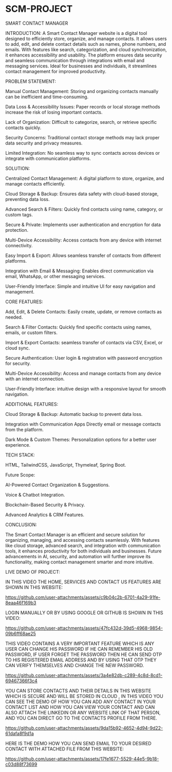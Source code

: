 # SCM-PROJECT
SMART CONTACT MANAGER

INTRODUCTION:
     A Smart Contact Manager website is a digital tool designed to efficiently store, organize, and manage contacts. It allows users to add, edit, and delete contact details such as names, phone numbers, and emails.      With features like search, categorization, and cloud synchronization, it enhances accessibility and usability. The platform ensures data security and seamless communication through integrations with email and        messaging services. Ideal for businesses and individuals, it streamlines contact management for improved productivity.

 PROBLEM STATEMENT:
   
   Manual Contact Management: Storing and organizing contacts manually can be inefficient and time-consuming.

  Data Loss & Accessibility Issues: Paper records or local storage methods increase the risk of losing important contacts.

  Lack of Organization: Difficult to categorize, search, or retrieve specific contacts quickly.

  Security Concerns: Traditional contact storage methods may lack proper data security and privacy measures.

  Limited Integration: No seamless way to sync contacts across devices or integrate with communication platforms.

SOLUTION:

Centralized Contact Management: A digital platform to store, organize, and manage contacts efficiently.

Cloud Storage & Backup: Ensures data safety with cloud-based storage, preventing data loss.

Advanced Search & Filters: Quickly find contacts using name, category, or custom tags.

Secure & Private: Implements user authentication and encryption for data protection.

Multi-Device Accessibility: Access contacts from any device with internet connectivity.

Easy Import & Export: Allows seamless transfer of contacts from different platforms.

Integration with Email & Messaging: Enables direct communication via email, WhatsApp, or other messaging services.

User-Friendly Interface: Simple and intuitive UI for easy navigation and management.

CORE FEATURES:

Add, Edit, & Delete Contacts: Easily create, update, or remove contacts as needed.

Search & Filter Contacts: Quickly find specific contacts using names, emails, or custom filters.

Import & Export Contacts: seamless transfer of contacts via CSV, Excel, or cloud sync.

Secure Authentication: User login & registration with password encryption for security.

Multi-Device Accessibility: Access and manage contacts from any device with an internet connection.

User-Friendly Interface: intuitive design with a responsive layout for smooth navigation.

ADDITIONAL FEATURES:

Cloud Storage & Backup: Automatic backup to prevent data loss.

Integration with Communication Apps Directly email or message contacts from the platform.

Dark Mode & Custom Themes: Personalization options for a better user experience.

TECH STACK:

HTML, 
TailwindCSS,
JavaScript,
Thymeleaf,
Spring Boot.

Future Scope:

AI-Powered Contact Organization & Suggestions.

Voice & Chatbot Integration.

Blockchain-Based Security & Privacy.

Advanced Analytics & CRM Features.



CONCLUSION:

The Smart Contact Manager is an efficient and secure solution for organizing, managing, and accessing contacts seamlessly. With features like cloud storage, advanced search, and integration with communication tools, it enhances productivity for both individuals and businesses. Future advancements in AI, security, and automation will further improve its functionality, making contact management smarter and more intuitive.

LIVE DEMO OF PROJECT:

IN THIS VIDEO THE HOME, SERVICES AND CONTACT US FEATURES ARE SHOWN IN THIS WEBSITE:


https://github.com/user-attachments/assets/c9b04c2b-6701-4a29-91fe-8eaa46f169b3

LOGIN  MANUALLY OR BY USING GOOGLE OR GITHUB IS SHOWN IN THIS VIDEO:



https://github.com/user-attachments/assets/47fc432d-39d5-4968-9854-09b6ff68ae25

THIS VIDEO CONTAINS A VERY IMPORTANT FEATURE WHICH IS ANY USER CAN CHANGE HIS PASSWORD IF HE CAN REMEMBER HIS OLD PASSWORD, IF USER FORGET THE PASSWORD THEN HE  CAN SEND OTP TO HIS REGISTERED EMAIL ADDRESS AND BY USING THAT OTP THEY CAN VERIFY THEMSELVES AND CHANGE THE NEW PASSWORD.



https://github.com/user-attachments/assets/3a4e82db-c289-4c8d-8cd1-69467366f3c4

YOU CAN STORE CONTACTS AND THEIR DETAILS IN THIS WEBSITE WHICH IS SECURE AND WILL BE STORED IN CLOUD , IN THIS VIDEO YOU CAN SEE THE DEMO OF HOW YOU CAN ADD ANY CONTACT IN YOUR CONTACT LIST AND HOW YOU CAN VIEW YOUR CONTACT AND  CAN ALSO ATTACH THE LINKEDIN OR ANY WEBSITE LINK OF THAT PERSON, AND YOU CAN DIRECT GO TO THE CONTACTS PROFILE FROM THERE.



https://github.com/user-attachments/assets/9da15b92-4652-4d94-9d22-61dafa8f9d1a


HERE IS THE DEMO HOW YOU CAN SEND EMAIL TO YOUR DESIRED CONTACT WITH ATTACHED FILE FROM THIS WEBSITE:



https://github.com/user-attachments/assets/17fe1677-5529-44e5-9b18-c03d88f73699








